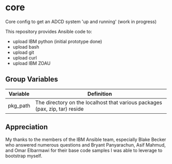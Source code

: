 # core
Core config to get an ADCD system 'up and running' (work in progress)

This repository provides Ansible code to:
- upload IBM python (initial prototype done)
- upload bash
- upload git
- upload curl
- upload IBM ZOAU

Group Variables
---------------

| Variable            | Definition                                                                                                                                                                              |
|---------------------|-----------------------------------------------------------------------------------------------------------------------------------------------------------------------------------------|
| pkg_path            | The directory on the localhost that various packages (pax, zip, tar) reside 

Appreciation
------------

My thanks to the members of the IBM Ansible team, especially Blake Becker who answered numerous questions and Bryant Panyarachun, Asif Mahmud, and Omar Elbarmawi for their base code samples I was able to leverage to bootstrap myself.
